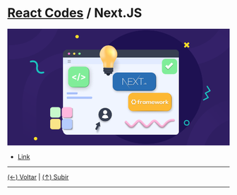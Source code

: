 # [React Codes](https://github.com/systemboys/React_Codes#react-codes "React Codes") / Next.JS

[![Next.JS](https://github.com/systemboys/React_Codes/raw/main/Frameworks/NextJS/images/Next.js_Framework_Simplify_Your_Web_Building.png "Next.JS")](https://github.com/systemboys/React_Codes/raw/main/Frameworks/NextJS/images/Next.js_Framework_Simplify_Your_Web_Building.png "Next.JS")

- [Link](https://site.com#anchor-link "Link")

---

[(&larr;) Voltar](https://github.com/systemboys/React_Codes#react-codes "Voltar ao SumÃ¡rio") | 
[(&uarr;) Subir](#react-codes--nextjs "Subir para o topo")

---